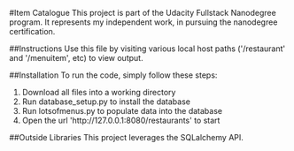 #Item Catalogue
This project is part of the Udacity Fullstack Nanodegree program.  It represents my independent work, in pursuing the nanodegree certification.

##Instructions
Use this file by visiting various local host paths ('/restaurant' and '/menuitem', etc) to view output.

##Installation
To run the code, simply follow these steps:
<ol>
	<li> Download all files into a working directory
	<li> Run database_setup.py to install the database
	<li> Run lotsofmenus.py to populate data into the database
	<li> Open the url 'http://127.0.0.1:8080/restaurants' to start
</ol>

##Outside Libraries
This project leverages the SQLalchemy API.


